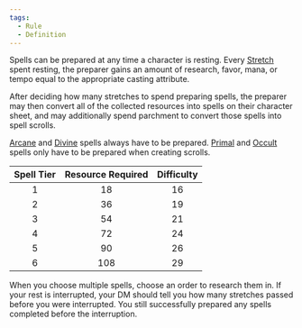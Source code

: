 ```yaml
---  
tags:  
  - Rule  
  - Definition  
---  
```

Spells can be prepared at any time a character is resting. Every [Stretch](./Stretch.md) spent resting, the preparer gains an amount of research, favor, mana, or tempo equal to the appropriate casting attribute.  
  
After deciding how many stretches to spend preparing spells, the preparer may then convert all of the collected resources into spells on their character sheet, and may additionally spend parchment to convert those spells into spell scrolls.  
  
[Arcane](./Arcane.md) and [Divine](./Divine.md) spells always have to be prepared. [Primal](./Primal.md) and [Occult](./Occult.md) spells only have to be prepared when creating scrolls.  
  
|Spell Tier|Resource Required|Difficulty|  
|:-:|:-:|:-:|  
|1|18|16|  
|2|36|19|  
|3|54|21|  
|4|72|24|  
|5|90|26|  
|6|108|29|  
  
  
When you choose multiple spells, choose an order to research them in. If your rest is interrupted, your DM should tell you how many stretches passed before you were interrupted. You still successfully prepared any spells completed before the interruption.